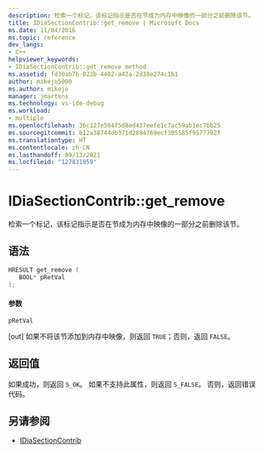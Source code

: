 ```yaml
---
description: 检索一个标记，该标记指示是否在节成为内存中映像的一部分之前删除该节。
title: IDiaSectionContrib::get_remove | Microsoft Docs
ms.date: 11/04/2016
ms.topic: reference
dev_langs:
- C++
helpviewer_keywords:
- IDiaSectionContrib::get_remove method
ms.assetid: fd30ab7b-022b-4402-a42a-2d38e274c1b1
author: mikejo5000
ms.author: mikejo
manager: jmartens
ms.technology: vs-ide-debug
ms.workload:
- multiple
ms.openlocfilehash: 36c127e564f5d8ed437eefe1c7ac59ab1ec7bb25
ms.sourcegitcommit: b12a38744db371d2894769ecf305585f9577792f
ms.translationtype: HT
ms.contentlocale: zh-CN
ms.lasthandoff: 09/13/2021
ms.locfileid: "127831959"
---
```

# <a name="idiasectioncontribget_remove"></a>IDiaSectionContrib::get_remove
检索一个标记，该标记指示是否在节成为内存中映像的一部分之前删除该节。

## <a name="syntax"></a>语法

```C++
HRESULT get_remove ( 
   BOOL* pRetVal
);
```

#### <a name="parameters"></a>参数
 `pRetVal`

[out] 如果不将该节添加到内存中映像，则返回 `TRUE`；否则，返回 `FALSE`。

## <a name="return-value"></a>返回值
 如果成功，则返回 `S_OK`。 如果不支持此属性，则返回 `S_FALSE`。 否则，返回错误代码。

## <a name="see-also"></a>另请参阅
- [IDiaSectionContrib](../../debugger/debug-interface-access/idiasectioncontrib.md)
